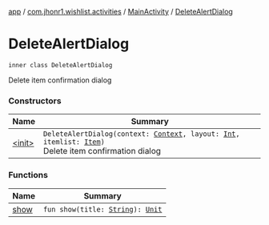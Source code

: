 [app](../../../index.md) / [com.jhonr1.wishlist.activities](../../index.md) / [MainActivity](../index.md) / [DeleteAlertDialog](./index.md)

# DeleteAlertDialog

`inner class DeleteAlertDialog`

Delete item confirmation dialog

### Constructors

| Name | Summary |
|---|---|
| [&lt;init&gt;](-init-.md) | `DeleteAlertDialog(context: `[`Context`](https://developer.android.com/reference/android/content/Context.html)`, layout: `[`Int`](https://kotlinlang.org/api/latest/jvm/stdlib/kotlin/-int/index.html)`, itemlist: `[`Item`](../../../com.jhonr1.wishlist.helpers/-item/index.md)`)`<br>Delete item confirmation dialog |

### Functions

| Name | Summary |
|---|---|
| [show](show.md) | `fun show(title: `[`String`](https://kotlinlang.org/api/latest/jvm/stdlib/kotlin/-string/index.html)`): `[`Unit`](https://kotlinlang.org/api/latest/jvm/stdlib/kotlin/-unit/index.html) |
